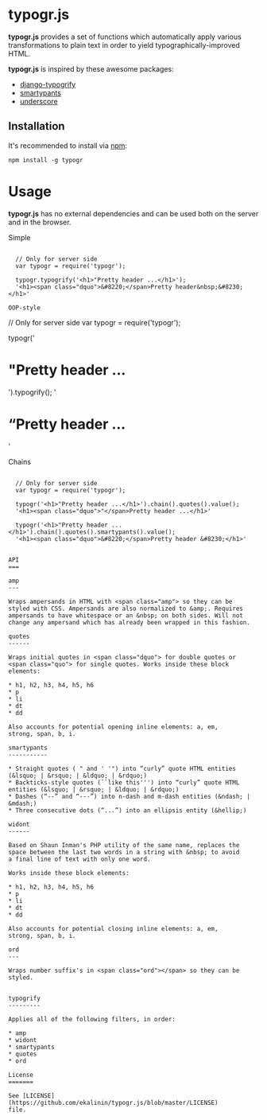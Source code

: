 typogr.js
=========

**typogr.js** provides a set of functions which automatically
apply various transformations to plain text in order to yield
typographically-improved HTML.

**typogr.js** is inspired by these awesome packages:

* [django-typogrify](https://github.com/chrisdrackett/django-typogrify)
* [smartypants](web.chad.org/projects/smartypants.py/)
* [underscore](https://github.com/documentcloud/underscore)

Installation
------------

It's recommended to install via [npm](https://github.com/isaacs/npm/):

    npm install -g typogr


Usage
=====

**typogr.js** has no external dependencies and can be used both on
the server and in the browser.

Simple
~~~~~~

  // Only for server side
  var typogr = require('typogr');

  typogr.typogrify('<h1>"Pretty header ...</h1>');
  '<h1><span class="dquo">&#8220;</span>Pretty header&nbsp;&#8230;</h1>'

OOP-style
~~~~~~~~~

  // Only for server side
  var typogr = require('typogr');

  typogr('<h1>"Pretty header ...</h1>').typogrify();
  '<h1><span class="dquo">&#8220;</span>Pretty header&nbsp;&#8230;</h1>'

Chains
~~~~~~~

  // Only for server side
  var typogr = require('typogr');

  typogr('<h1>"Pretty header ...</h1>').chain().quotes().value();
  '<h1><span class="dquo">"</span>Pretty header ...</h1>'

  typogr('<h1>"Pretty header ...</h1>').chain().quotes().smartypants().value();
  '<h1><span class="dquo">&#8220;</span>Pretty header &#8230;</h1>'


API
===

amp
---

Wraps ampersands in HTML with <span class="amp"> so they can be
styled with CSS. Ampersands are also normalized to &amp;. Requires
ampersands to have whitespace or an &nbsp; on both sides. Will not
change any ampersand which has already been wrapped in this fashion.

quotes
------

Wraps initial quotes in <span class="dquo"> for double quotes or
<span class="quo"> for single quotes. Works inside these block
elements:

* h1, h2, h3, h4, h5, h6
* p
* li
* dt
* dd

Also accounts for potential opening inline elements: a, em,
strong, span, b, i.

smartypants
-----------

* Straight quotes ( " and ' '") into “curly” quote HTML entities (&lsquo; | &rsquo; | &ldquo; | &rdquo;)
* Backticks-style quotes (``like this''') into “curly” quote HTML entities (&lsquo; | &rsquo; | &ldquo; | &rdquo;)
* Dashes (“--” and “---”) into n-dash and m-dash entities (&ndash; | &mdash;)
* Three consecutive dots (“...”) into an ellipsis entity (&hellip;)

widont
------

Based on Shaun Inman's PHP utility of the same name, replaces the
space between the last two words in a string with &nbsp; to avoid
a final line of text with only one word.

Works inside these block elements:

* h1, h2, h3, h4, h5, h6
* p
* li
* dt
* dd

Also accounts for potential closing inline elements: a, em,
strong, span, b, i.

ord
---

Wraps number suffix's in <span class="ord"></span> so they can be styled.


typogrify
---------

Applies all of the following filters, in order:

* amp
* widont
* smartypants
* quotes
* ord

License
=======

See [LICENSE](https://github.com/ekalinin/typogr.js/blob/master/LICENSE)
file.

